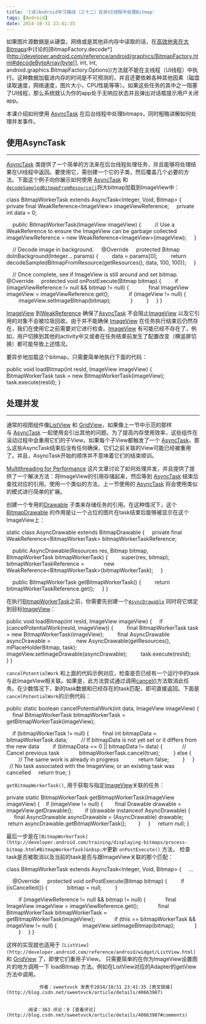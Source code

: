 ```yaml
---
title: '[译]Android学习路线（三十二）在非UI线程中处理Bitmap'
tags: [Android]
date: 2014-10-31 23:41:35
---
```


如果图片源数据是从硬盘，网络或是其他非内存中读取的话，在[高效地夹在大Bitmaps](http://developer.android.com/training/displaying-bitmaps/load-bitmap.html)中讨论的[BitmapFactory.decode*](http://developer.android.com/reference/android/graphics/BitmapFactory.html#decodeByteArray(byte[], int, int, android.graphics.BitmapFactory.Options))方法就不能在主线程（UI线程）中执行。这种数据加载进内存的时间是不可预测的，并且还要依赖各种其他因素（磁盘读取速度，网络速度，图片大小，CPU性能等等）。如果这些任务的其中之一阻塞了UI线程，那么系统就认为你的app处于无响应状态并且弹出对话框提示用户关闭app。

本课介绍如何使用&nbsp;[AsyncTask](http://developer.android.com/reference/android/os/AsyncTask.html)&nbsp;在后台线程中处理bitmaps，同时粗略讲解如何处理并发事件。

## 使用AsyncTask

* * *

[AsyncTask](http://developer.android.com/reference/android/os/AsyncTask.html)&nbsp;类提供了一个简单的方法来在后台线程处理任务，并且能够将处理结果在UI线程中返回。要使用它，需创建一个它的子类，然后覆盖几个必要的方法。下面这个例子向你展示如何使用&nbsp;[AsyncTask](http://developer.android.com/reference/android/os/AsyncTask.html)&nbsp;和[`decodeSampledBitmapFromResource()`](http://developer.android.com/training/displaying-bitmaps/load-bitmap.html#decodeSampledBitmapFromResource)将大bitmap加载到ImageView中：


class BitmapWorkerTask extends AsyncTask&lt;Integer, Void, Bitmap&gt; {
&nbsp; &nbsp; private final WeakReference&lt;ImageView&gt; imageViewReference;
&nbsp; &nbsp; private int data = 0;

&nbsp; &nbsp; public BitmapWorkerTask(ImageView imageView) {
&nbsp; &nbsp; &nbsp; &nbsp; // Use a WeakReference to ensure the ImageView can be garbage collected
&nbsp; &nbsp; &nbsp; &nbsp; imageViewReference = new WeakReference&lt;ImageView&gt;(imageView);
&nbsp; &nbsp; }

&nbsp; &nbsp; // Decode image in background.
&nbsp; &nbsp; @Override
&nbsp; &nbsp; protected Bitmap doInBackground(Integer... params) {
&nbsp; &nbsp; &nbsp; &nbsp; data = params[0];
&nbsp; &nbsp; &nbsp; &nbsp; return decodeSampledBitmapFromResource(getResources(), data, 100, 100));
&nbsp; &nbsp; }

&nbsp; &nbsp; // Once complete, see if ImageView is still around and set bitmap.
&nbsp; &nbsp; @Override
&nbsp; &nbsp; protected void onPostExecute(Bitmap bitmap) {
&nbsp; &nbsp; &nbsp; &nbsp; if (imageViewReference != null &amp;&amp; bitmap != null) {
&nbsp; &nbsp; &nbsp; &nbsp; &nbsp; &nbsp; final ImageView imageView = imageViewReference.get();
&nbsp; &nbsp; &nbsp; &nbsp; &nbsp; &nbsp; if (imageView != null) {
&nbsp; &nbsp; &nbsp; &nbsp; &nbsp; &nbsp; &nbsp; &nbsp; imageView.setImageBitmap(bitmap);
&nbsp; &nbsp; &nbsp; &nbsp; &nbsp; &nbsp; }
&nbsp; &nbsp; &nbsp; &nbsp; }
&nbsp; &nbsp; }
}

[ImageView](http://developer.android.com/reference/android/widget/ImageView.html)&nbsp;到[WeakReference](http://developer.android.com/reference/java/lang/ref/WeakReference.html)&nbsp;确保了[AsyncTask](http://developer.android.com/reference/android/os/AsyncTask.html)&nbsp;不会阻止[ImageView](http://developer.android.com/reference/android/widget/ImageView.html)&nbsp;以及它引用的对象不会被垃圾回收。由于并不能确保&nbsp;[ImageView](http://developer.android.com/reference/android/widget/ImageView.html)&nbsp;在任务执行结束后仍然存在，我们在使用它之前需要对它进行检查。[ImageView](http://developer.android.com/reference/android/widget/ImageView.html)&nbsp;有可能已经不存在了，例如，用户切换到其他的activity中又或者在任务结束前发生了配置改变（横竖屏切换）都可能导致上述情况。

要异步地加载这个bitmap，只需要简单地执行下面的代码：

public void loadBitmap(int resId, ImageView imageView) {
&nbsp; &nbsp; BitmapWorkerTask task = new BitmapWorkerTask(imageView);
&nbsp; &nbsp; task.execute(resId);
}

## 处理并发

* * *

通常的视图组件像[ListView](http://developer.android.com/reference/android/widget/ListView.html)&nbsp;和&nbsp;[GridView](http://developer.android.com/reference/android/widget/GridView.html)，如果像上一节中示范的那样与&nbsp;[AsyncTask](http://developer.android.com/reference/android/os/AsyncTask.html)&nbsp;一起使用会引出其他的问题。为了提高内存使用效率，这些组件在滚动过程中会重用它们的子View。如果每个子View都触发了一个&nbsp;[AsyncTask](http://developer.android.com/reference/android/os/AsyncTask.html)，那么这些AsyncTask结束后没有任何确保，它们之前关联的View可能已经被重用了。并且，AsyncTask开始的顺序并不意味着它们的结束顺训。

[Multithreading for Performance](http://android-developers.blogspot.com/2010/07/multithreading-for-performance.html)&nbsp;这片文章讨论了如何处理并发，并且提供了提供了一个解决方法：将ImageView的引用存储起来，然后等到&nbsp;[AsyncTask](http://developer.android.com/reference/android/os/AsyncTask.html)&nbsp;结束后查找对应的引用。使用一个类&#20284;的方法，上一节使用的&nbsp;[AsyncTask](http://developer.android.com/reference/android/os/AsyncTask.html)&nbsp;将会使用类&#20284;的模式进行简单的扩展。

创建一个专用的[Drawable](http://developer.android.com/reference/android/graphics/drawable/Drawable.html)&nbsp;子类来存储任务的引用。在这种情况下，这个[BitmapDrawable](http://developer.android.com/reference/android/graphics/drawable/BitmapDrawable.html)&nbsp;的作用是让一个占位的图片在task结束后能够被显示在这个ImageView上：


static class AsyncDrawable extends BitmapDrawable {
&nbsp; &nbsp; private final WeakReference&lt;BitmapWorkerTask&gt; bitmapWorkerTaskReference;

&nbsp; &nbsp; public AsyncDrawable(Resources res, Bitmap bitmap,
&nbsp; &nbsp; &nbsp; &nbsp; &nbsp; &nbsp; BitmapWorkerTask bitmapWorkerTask) {
&nbsp; &nbsp; &nbsp; &nbsp; super(res, bitmap);
&nbsp; &nbsp; &nbsp; &nbsp; bitmapWorkerTaskReference =
&nbsp; &nbsp; &nbsp; &nbsp; &nbsp; &nbsp; new WeakReference&lt;BitmapWorkerTask&gt;(bitmapWorkerTask);
&nbsp; &nbsp; }

&nbsp; &nbsp; public BitmapWorkerTask getBitmapWorkerTask() {
&nbsp; &nbsp; &nbsp; &nbsp; return bitmapWorkerTaskReference.get();
&nbsp; &nbsp; }
}

在执行[BitmapWorkerTask](http://developer.android.com/training/displaying-bitmaps/process-bitmap.html#BitmapWorkerTask)之前，你需要先创建一个[`AsyncDrawable`](http://developer.android.com/training/displaying-bitmaps/process-bitmap.html#AsyncDrawable)&nbsp;同时将它绑定到目标[ImageView](http://developer.android.com/reference/android/widget/ImageView.html)：

public void loadBitmap(int resId, ImageView imageView) {
&nbsp; &nbsp; if (cancelPotentialWork(resId, imageView)) {
&nbsp; &nbsp; &nbsp; &nbsp; final BitmapWorkerTask task = new BitmapWorkerTask(imageView);
&nbsp; &nbsp; &nbsp; &nbsp; final AsyncDrawable asyncDrawable =
&nbsp; &nbsp; &nbsp; &nbsp; &nbsp; &nbsp; &nbsp; &nbsp; new AsyncDrawable(getResources(), mPlaceHolderBitmap, task);
&nbsp; &nbsp; &nbsp; &nbsp; imageView.setImageDrawable(asyncDrawable);
&nbsp; &nbsp; &nbsp; &nbsp; task.execute(resId);
&nbsp; &nbsp; }
}

`cancelPotentialWork`&nbsp;和上面的代码示例对应，检查是否已经有一个运行中的task与此ImageView相关联。如果是，此方法尝试通过调用[cancel()](http://developer.android.com/reference/android/os/AsyncTask.html#cancel(boolean))方法取消此任务。在少数情况下，新的task数据和已经存在的task匹配，即可直接返回。下面是`cancelPotentialWork`的示例代码：

public static boolean cancelPotentialWork(int data, ImageView imageView) {
&nbsp; &nbsp; final BitmapWorkerTask bitmapWorkerTask = getBitmapWorkerTask(imageView);

&nbsp; &nbsp; if (bitmapWorkerTask != null) {
&nbsp; &nbsp; &nbsp; &nbsp; final int bitmapData = bitmapWorkerTask.data;
&nbsp; &nbsp; &nbsp; &nbsp; // If bitmapData is not yet set or it differs from the new data
&nbsp; &nbsp; &nbsp; &nbsp; if (bitmapData == 0 || bitmapData != data) {
&nbsp; &nbsp; &nbsp; &nbsp; &nbsp; &nbsp; // Cancel previous task
&nbsp; &nbsp; &nbsp; &nbsp; &nbsp; &nbsp; bitmapWorkerTask.cancel(true);
&nbsp; &nbsp; &nbsp; &nbsp; } else {
&nbsp; &nbsp; &nbsp; &nbsp; &nbsp; &nbsp; // The same work is already in progress
&nbsp; &nbsp; &nbsp; &nbsp; &nbsp; &nbsp; return false;
&nbsp; &nbsp; &nbsp; &nbsp; }
&nbsp; &nbsp; }
&nbsp; &nbsp; // No task associated with the ImageView, or an existing task was cancelled
&nbsp; &nbsp; return true;
}

`getBitmapWorkerTask()`, 用于获取与指定[ImageView](http://developer.android.com/reference/android/widget/ImageView.html)关联的任务：

private static BitmapWorkerTask getBitmapWorkerTask(ImageView imageView) {
&nbsp; &nbsp;if (imageView != null) {
&nbsp; &nbsp; &nbsp; &nbsp;final Drawable drawable = imageView.getDrawable();
&nbsp; &nbsp; &nbsp; &nbsp;if (drawable instanceof AsyncDrawable) {
&nbsp; &nbsp; &nbsp; &nbsp; &nbsp; &nbsp;final AsyncDrawable asyncDrawable = (AsyncDrawable) drawable;
&nbsp; &nbsp; &nbsp; &nbsp; &nbsp; &nbsp;return asyncDrawable.getBitmapWorkerTask();
&nbsp; &nbsp; &nbsp; &nbsp;}
&nbsp; &nbsp; }
&nbsp; &nbsp; return null;
}

最后一步是在`[BitmapWorkerTask](http://developer.android.com/training/displaying-bitmaps/process-bitmap.html#BitmapWorkerTask)&nbsp;中`更新&nbsp;`onPostExecute()`&nbsp;方法，&nbsp;检查task是否被取消以及当前的task是否与跟ImageView关联的那个匹配：


class BitmapWorkerTask extends AsyncTask&lt;Integer, Void, Bitmap&gt; {
&nbsp; &nbsp; ...

&nbsp; &nbsp; @Override
&nbsp; &nbsp; protected void onPostExecute(Bitmap bitmap) {
&nbsp; &nbsp; &nbsp; &nbsp; if (isCancelled()) {
&nbsp; &nbsp; &nbsp; &nbsp; &nbsp; &nbsp; bitmap = null;
&nbsp; &nbsp; &nbsp; &nbsp; }

&nbsp; &nbsp; &nbsp; &nbsp; if (imageViewReference != null &amp;&amp; bitmap != null) {
&nbsp; &nbsp; &nbsp; &nbsp; &nbsp; &nbsp; final ImageView imageView = imageViewReference.get();
&nbsp; &nbsp; &nbsp; &nbsp; &nbsp; &nbsp; final BitmapWorkerTask bitmapWorkerTask =
&nbsp; &nbsp; &nbsp; &nbsp; &nbsp; &nbsp; &nbsp; &nbsp; &nbsp; &nbsp; getBitmapWorkerTask(imageView);
&nbsp; &nbsp; &nbsp; &nbsp; &nbsp; &nbsp; if (this == bitmapWorkerTask &amp;&amp; imageView != null) {
&nbsp; &nbsp; &nbsp; &nbsp; &nbsp; &nbsp; &nbsp; &nbsp; imageView.setImageBitmap(bitmap);
&nbsp; &nbsp; &nbsp; &nbsp; &nbsp; &nbsp; }
&nbsp; &nbsp; &nbsp; &nbsp; }
&nbsp; &nbsp; }
}

这样的实现就也适用于&nbsp;`[ListView](http://developer.android.com/reference/android/widget/ListView.html)`&nbsp;和&nbsp;[GridView](http://developer.android.com/reference/android/widget/GridView.html)&nbsp;了，即使它们重用子View。&nbsp;只需要简单的在你为ImageView设置图片的地方调用一下&nbsp;loadBitmap&nbsp;方法。例如在ListView对应的Adapter的getView方法中调用。


                作者：sweetvvck 发表于2014/10/31 23:41:35 [原文链接](http://blog.csdn.net/sweetvvck/article/details/40663987)


            阅读：363 评论：0 [查看评论](http://blog.csdn.net/sweetvvck/article/details/40663987#comments)

